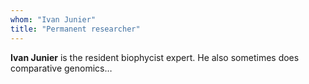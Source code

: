 ```yaml
---
whom: "Ivan Junier"
title: "Permanent researcher"
---
```


**Ivan Junier** is the resident biophycist expert. He also sometimes does
comparative genomics…
<a href="https://github.com/ijunier"><i class="fa fa-fw fa-github fa-2x" aria-hidden="true"></i></a>
<a href="https://scholar.google.com/citations?user=UiHvu5AAAAAJ&hl=en"><i class="ai ai-google-scholar-square ai-fw fa-2x"></i></a>

